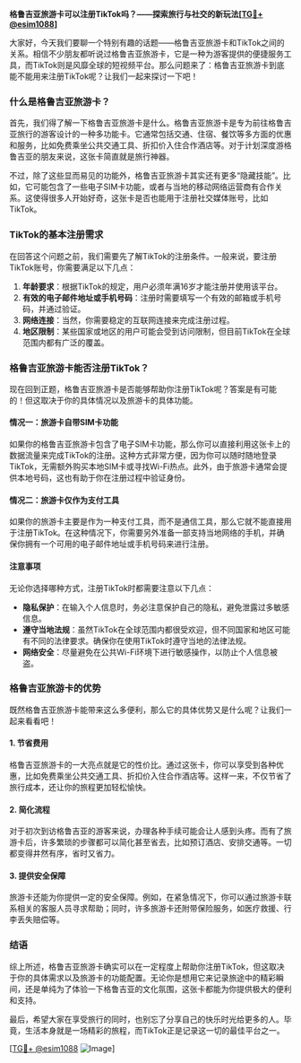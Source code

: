 **格鲁吉亚旅游卡可以注册TikTok吗？——探索旅行与社交的新玩法[[TG💪+ @esim1088](https://t.me/s/esim1088)]**

大家好，今天我们要聊一个特别有趣的话题——格鲁吉亚旅游卡和TikTok之间的关系。相信不少朋友都听说过格鲁吉亚旅游卡，它是一种为游客提供的便捷服务工具，而TikTok则是风靡全球的短视频平台。那么问题来了：格鲁吉亚旅游卡到底能不能用来注册TikTok呢？让我们一起来探讨一下吧！

### 什么是格鲁吉亚旅游卡？

首先，我们得了解一下格鲁吉亚旅游卡是什么。格鲁吉亚旅游卡是专为前往格鲁吉亚旅行的游客设计的一种多功能卡。它通常包括交通、住宿、餐饮等多方面的优惠和服务，比如免费乘坐公共交通工具、折扣价入住合作酒店等。对于计划深度游格鲁吉亚的朋友来说，这张卡简直就是旅行神器。

不过，除了这些显而易见的功能外，格鲁吉亚旅游卡其实还有更多“隐藏技能”。比如，它可能包含了一些电子SIM卡功能，或者与当地的移动网络运营商有合作关系。这使得很多人开始好奇，这张卡是否也能用于注册社交媒体账号，比如TikTok。

### TikTok的基本注册需求

在回答这个问题之前，我们需要先了解TikTok的注册条件。一般来说，要注册TikTok账号，你需要满足以下几点：

1. **年龄要求**：根据TikTok的规定，用户必须年满16岁才能注册并使用该平台。
2. **有效的电子邮件地址或手机号码**：注册时需要填写一个有效的邮箱或手机号码，并通过验证。
3. **网络连接**：当然，你需要稳定的互联网连接来完成注册过程。
4. **地区限制**：某些国家或地区的用户可能会受到访问限制，但目前TikTok在全球范围内都有广泛的覆盖。

### 格鲁吉亚旅游卡能否注册TikTok？

现在回到正题，格鲁吉亚旅游卡是否能够帮助你注册TikTok呢？答案是有可能的！但这取决于你的具体情况以及旅游卡的具体功能。

#### 情况一：旅游卡自带SIM卡功能

如果你的格鲁吉亚旅游卡包含了电子SIM卡功能，那么你可以直接利用这张卡上的数据流量来完成TikTok的注册。这种方式非常方便，因为你可以随时随地登录TikTok，无需额外购买本地SIM卡或寻找Wi-Fi热点。此外，由于旅游卡通常会提供本地号码，这也有助于你在注册过程中验证身份。

#### 情况二：旅游卡仅作为支付工具

如果你的旅游卡主要是作为一种支付工具，而不是通信工具，那么它就不能直接用于注册TikTok。在这种情况下，你需要另外准备一部支持当地网络的手机，并确保你拥有一个可用的电子邮件地址或手机号码来进行注册。

#### 注意事项

无论你选择哪种方式，注册TikTok时都需要注意以下几点：

- **隐私保护**：在输入个人信息时，务必注意保护自己的隐私，避免泄露过多敏感信息。
- **遵守当地法规**：虽然TikTok在全球范围内都很受欢迎，但不同国家和地区可能有不同的法律要求。确保你在使用TikTok时遵守当地的法律法规。
- **网络安全**：尽量避免在公共Wi-Fi环境下进行敏感操作，以防止个人信息被盗。

### 格鲁吉亚旅游卡的优势

既然格鲁吉亚旅游卡能带来这么多便利，那么它的具体优势又是什么呢？让我们一起来看看吧！

#### 1. 节省费用

格鲁吉亚旅游卡的一大亮点就是它的性价比。通过这张卡，你可以享受到各种优惠，比如免费乘坐公共交通工具、折扣价入住合作酒店等。这样一来，不仅节省了旅行成本，还让你的旅程更加轻松愉快。

#### 2. 简化流程

对于初次到访格鲁吉亚的游客来说，办理各种手续可能会让人感到头疼。而有了旅游卡后，许多繁琐的步骤都可以简化甚至省去，比如预订酒店、安排交通等。一切都变得井然有序，省时又省力。

#### 3. 提供安全保障

旅游卡还能为你提供一定的安全保障。例如，在紧急情况下，你可以通过旅游卡联系相关的客服人员寻求帮助；同时，许多旅游卡还附带保险服务，如医疗救援、行李丢失赔偿等。

### 结语

综上所述，格鲁吉亚旅游卡确实可以在一定程度上帮助你注册TikTok，但这取决于你的具体需求以及旅游卡的功能配置。无论你是想用它来记录旅途中的精彩瞬间，还是单纯为了体验一下格鲁吉亚的文化氛围，这张卡都能为你提供极大的便利和支持。

最后，希望大家在享受旅行的同时，也别忘了分享自己的快乐时光给更多的人。毕竟，生活本身就是一场精彩的旅程，而TikTok正是记录这一切的最佳平台之一。

[[TG💪+ @esim1088](https://t.me/s/esim1088) ![Image](https://i.postimg.cc/4NQfJmqS/Snipaste-2025-05-13-00-14-12.png)]